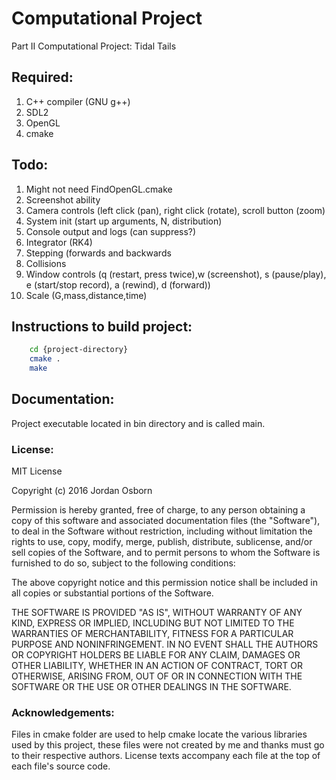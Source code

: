 # Computational Project
Part II Computational Project: Tidal Tails

## Required:

1. C++ compiler (GNU g++)
1. SDL2
1. OpenGL
1. cmake
  
## Todo:

1. Might not need FindOpenGL.cmake
1. Screenshot ability
1. Camera controls (left click (pan), right click (rotate), scroll button (zoom)
1. System init (start up arguments, N, distribution)
1. Console output and logs (can suppress?)
1. Integrator (RK4)
1. Stepping (forwards and backwards
1. Collisions
1. Window controls (q (restart, press twice),w (screenshot), s (pause/play), e (start/stop record),  a (rewind), d (forward))
1. Scale (G,mass,distance,time)

## Instructions to build project:

```bash
	cd {project-directory}
	cmake .
	make
```
## Documentation:

Project executable located in bin directory and is called main.
	
### License:

MIT License

Copyright (c) 2016 Jordan Osborn

Permission is hereby granted, free of charge, to any person obtaining a copy
of this software and associated documentation files (the "Software"), to deal
in the Software without restriction, including without limitation the rights
to use, copy, modify, merge, publish, distribute, sublicense, and/or sell
copies of the Software, and to permit persons to whom the Software is
furnished to do so, subject to the following conditions:

The above copyright notice and this permission notice shall be included in all
copies or substantial portions of the Software.

THE SOFTWARE IS PROVIDED "AS IS", WITHOUT WARRANTY OF ANY KIND, EXPRESS OR
IMPLIED, INCLUDING BUT NOT LIMITED TO THE WARRANTIES OF MERCHANTABILITY,
FITNESS FOR A PARTICULAR PURPOSE AND NONINFRINGEMENT. IN NO EVENT SHALL THE
AUTHORS OR COPYRIGHT HOLDERS BE LIABLE FOR ANY CLAIM, DAMAGES OR OTHER
LIABILITY, WHETHER IN AN ACTION OF CONTRACT, TORT OR OTHERWISE, ARISING FROM,
OUT OF OR IN CONNECTION WITH THE SOFTWARE OR THE USE OR OTHER DEALINGS IN THE
SOFTWARE.

### Acknowledgements:

Files in cmake folder are used to help cmake locate the various libraries used by this project, these files were not created by me and thanks must go to their respective authors. License texts accompany each file at the top of each file's source code.

 
